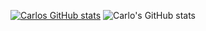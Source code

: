 [![Carlos GitHub stats](https://github-readme-stats.vercel.app/api?username=iCarlosLeandro)](https://github.com/iCarlosLeandro/github-readme-stats)
![Carlo's GitHub stats](https://github-readme-stats.vercel.app/api?username=ICarlosLeandro&show_icons=true)
